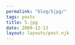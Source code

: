 ```yaml
---
permalink: "blog/5jpg/"
tags: posts
title: 5.jpg
date: 2009-12-13
layout: layouts/post.njk
---
```


